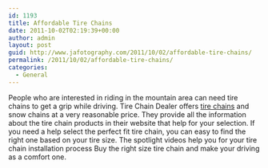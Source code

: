 ```yaml
---
id: 1193
title: Affordable Tire Chains
date: 2011-10-02T02:19:39+00:00
author: admin
layout: post
guid: http://www.jafotography.com/2011/10/02/affordable-tire-chains/
permalink: /2011/10/02/affordable-tire-chains/
categories:
  - General
---
```

People who are interested in riding in the mountain area can need tire chains to get a grip while driving. Tire Chain Dealer offers [tire chains](http://www.tirechaindealer.com/) and snow chains at a very reasonable price. They provide all the information about the tire chain products in their website that help for your selection. If you need a help select the perfect fit tire chain, you can easy to find the right one based on your tire size. The spotlight videos help you for your tire chain installation process Buy the right size tire chain and make your driving as a comfort one.